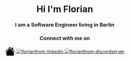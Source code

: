 <h1 align="center">Hi I'm Florian</h1>
<h3 align="center">I am a Software Engineer living in Berlin</h3>


<h3 align="center">Connect with me on</h3>
<p align="center">
  <a href="https://florianthom.io" target="blank">
    <img align="center" src=".github/images/home-filled.svg" alt="florianthom-homepage" height="32" width="32" />
  </a>
  <a href="https://florianthom.io/linkedin" target="blank">
    <img align="center" src="https://cdn.jsdelivr.net/npm/simple-icons@3.0.1/icons/linkedin.svg" alt="florianthom-linkedin" height="32" width="32" />
  </a>
  <a href="https://florianthom.io/discord" target="blank">
    <img align="center" src="https://cdn.jsdelivr.net/npm/simple-icons@3.0.1/icons/discord.svg" alt="florianthom-discordserver" height="32" width="32" />
  </a>
</p>
